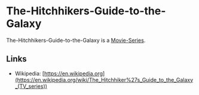 # The-Hitchhikers-Guide-to-the-Galaxy

The-Hitchhikers-Guide-to-the-Galaxy is a [Movie-Series](200300003.md).

## Links

- Wikipedia: [https://en.wikipedia.org](https://en.wikipedia.org/wiki/The_Hitchhiker%27s_Guide_to_the_Galaxy_(TV_series))
